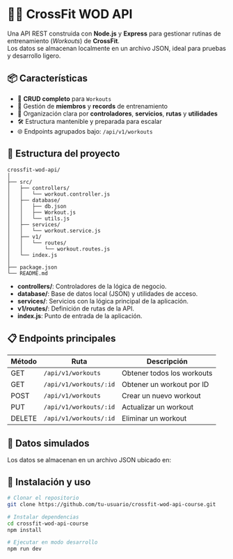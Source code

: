 
# 🏋️‍♂️ CrossFit WOD API

Una API REST construida con **Node.js** y **Express** para gestionar rutinas de entrenamiento (_Workouts_) de **CrossFit**.  
Los datos se almacenan localmente en un archivo JSON, ideal para pruebas y desarrollo ligero.


## 📦 Características

- 🔄 **CRUD completo** para `Workouts`
- 👥 Gestión de **miembros** y **records** de entrenamiento
- 📁 Organización clara por **controladores**, **servicios**, **rutas** y **utilidades**
- 🛠️ Estructura mantenible y preparada para escalar
- 🌐 Endpoints agrupados bajo: `/api/v1/workouts`

## 📂 Estructura del proyecto

```
crossfit-wod-api/
│
├── src/
│   ├── controllers/
│   │   └── workout.controller.js
│   ├── database/
│   │   ├── db.json
│   │   ├── Workout.js
│   │   └── utils.js
│   ├── services/
│   │   └── workout.service.js
│   ├── v1/
│   │   └── routes/
│   │       └── workout.routes.js
│   └── index.js
│
├── package.json
└── README.md
```

- **controllers/**: Controladores de la lógica de negocio.
- **database/**: Base de datos local (JSON) y utilidades de acceso.
- **services/**: Servicios con la lógica principal de la aplicación.
- **v1/routes/**: Definición de rutas de la API.
- **index.js**: Punto de entrada de la aplicación.

## 📋 Endpoints principales

| Método | Ruta                      | Descripción                  |
|--------|---------------------------|------------------------------|
| GET    | `/api/v1/workouts`        | Obtener todos los workouts   |
| GET    | `/api/v1/workouts/:id`    | Obtener un workout por ID    |
| POST   | `/api/v1/workouts`        | Crear un nuevo workout       |
| PUT    | `/api/v1/workouts/:id`    | Actualizar un workout        |
| DELETE | `/api/v1/workouts/:id`    | Eliminar un workout          |


## 🧪 Datos simulados

Los datos se almacenan en un archivo JSON ubicado en:

## 🚀 Instalación y uso

```bash
# Clonar el repositorio
git clone https://github.com/tu-usuario/crossfit-wod-api-course.git

# Instalar dependencias
cd crossfit-wod-api-course
npm install

# Ejecutar en modo desarrollo
npm run dev


